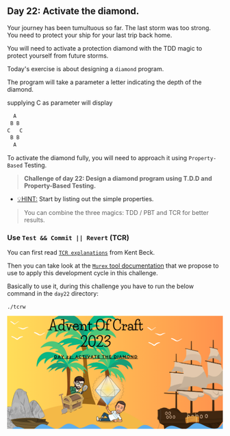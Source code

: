 ## Day 22: Activate the diamond.

Your journey has been tumultuous so far. The last storm was too strong.
You need to protect your ship for your last trip back home.

You will need to activate a protection diamond with the TDD magic to protect yourself
from future storms.

Today's exercise is about designing a `diamond` program.

The program will take a parameter a letter indicating the depth of the diamond.

supplying C as parameter will display
```java
  A
 B B
C   C
 B B
  A
```

To activate the diamond fully, you will need to approach it using `Property-Based` Testing.

> **Challenge of day 22: Design a diamond program using T.D.D and Property-Based Testing.**

- <u>💡HINT:</u> Start by listing out the simple properties.

> You can combine the three magics: TDD / PBT and TCR for better results.

### Use `Test && Commit || Revert` (TCR)
You can first read [`TCR explanations`](https://medium.com/@kentbeck_7670/test-commit-revert-870bbd756864) from Kent Beck.

Then you can take look at the [`Murex` tool documentation](https://github.com/murex/TCR) that we propose to use to apply this development cycle in this challenge.

Basically to use it, during this challenge you have to run the below command in the `day22` directory:
```shell
./tcrw
```

![Diamond kata](snippet.png)
